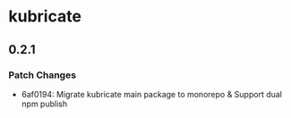 # kubricate

## 0.2.1

### Patch Changes

- 6af0194: Migrate kubricate main package to monorepo & Support dual npm publish

